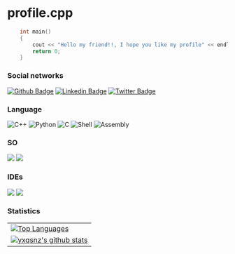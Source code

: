 # profile.cpp

```C++
    int main()
    {
        cout << "Hello my friend!!, I hope you like my profile" << endl;
        return 0;
    }
```

### Social networks 
[![Github Badge](https://img.shields.io/badge/GitHub-100000?style=for-the-badge&logo=github&logoColor=white&link=https://github.com/VitorMob)](https://github.com/VitorMob)
[![Linkedin Badge](https://img.shields.io/badge/LinkedIn-0077B5?style=for-the-badge&logo=linkedin&logoColor=white&link=https://www.linkedin.com/in/joão-victor-9136b5209/)](https://www.linkedin.com/in/joão-victor-9136b5209/)
[![Twitter Badge](https://img.shields.io/badge/Twitter-1DA1F2?style=for-the-badge&logo=twitter&logoColor=white&link=https://twitter.com/Vitor_Mob)](https://twitter.com/Vitor_Mob)

### Language
![C++](https://img.shields.io/badge/C%2B%2B-00599C?style=for-the-badge&logo=c%2B%2B&logoColor=white)
![Python](https://img.shields.io/badge/Python-3776AB?style=for-the-badge&logo=python&logoColor=white)
![C](https://img.shields.io/badge/C-00599C?style=for-the-badge&logo=c&logoColor=white) 
![Shell](https://img.shields.io/badge/Shell_Script-121011?style=for-the-badge&logo=gnu-bash&logoColor=white)
![Assembly](https://camo.githubusercontent.com/fe2cb26b4331c39f0ef1d974a36ef59f922d0ad88735e15dfa00452c6975e3b6/68747470733a2f2f696d672e736869656c64732e696f2f62616467652f417373656d626c792d3965376132363f7374796c653d666f722d7468652d6261646765)

### SO
![](https://img.shields.io/badge/Linux-FCC624?style=for-the-badge&logo=linux&logoColor=black)
![](https://img.shields.io/badge/Deepin-007CFF?style=for-the-badge&logo=deepin&logoColor=white)

### IDEs

![](https://img.shields.io/badge/Visual_Studio_Code-0078D4?style=for-the-badge&logo=visual%20studio%20code&logoColor=white)
![](https://img.shields.io/badge/VIM-%2311AB00.svg?&style=for-the-badge&logo=vim&logoColor=white)

### Statistics
|     |
| --- |
|[![Top Languages](https://github-readme-stats.vercel.app/api/top-langs/?username=VitorMob&theme=dracula&layout=demo)](https://github.com/anuraghazra/github-readme-stats)|
|[![yxqsnz's github stats](https://github-readme-stats.vercel.app/api?username=VitorMob&theme=dracula&count_private=true)](https://github.com/anuraghazra/github-readme-stats)|
